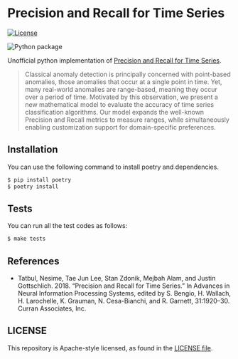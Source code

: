 # Precision and Recall for Time Series

[![License](https://img.shields.io/badge/License-Apache%202.0-blue.svg)](https://opensource.org/licenses/Apache-2.0)

![Python package](https://github.com/CompML/PRTS/workflows/Python%20package/badge.svg?branch=main)

Unofficial python implementation of [Precision and Recall for Time Series](https://papers.nips.cc/paper/2018/file/8f468c873a32bb0619eaeb2050ba45d1-Paper.pdf).

>Classical anomaly detection is principally concerned with point-based anomalies, those anomalies that occur at a single point in time. Yet, many real-world anomalies are range-based, meaning they occur over a period of time. Motivated by this observation, we present a new mathematical model to evaluate the accuracy of time series classification algorithms. Our model expands the well-known Precision and Recall metrics to measure ranges, while simultaneously enabling customization support for domain-specific preferences.

## Installation

You can use the following command to install poetry and dependencies.

```bash
$ pip install poetry
$ poetry install
```

## Tests

You can run all the test codes as follows:

```bash
$ make tests
```

## References
* Tatbul, Nesime, Tae Jun Lee, Stan Zdonik, Mejbah Alam, and Justin Gottschlich. 2018. “Precision and Recall for Time Series.” In Advances in Neural Information Processing Systems, edited by S. Bengio, H. Wallach, H. Larochelle, K. Grauman, N. Cesa-Bianchi, and R. Garnett, 31:1920–30. Curran Associates, Inc.

## LICENSE
This repository is Apache-style licensed, as found in the [LICENSE file](LICENSE).
